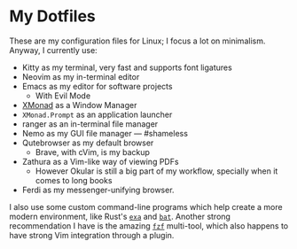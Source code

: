 # My Dotfiles

These are my configuration files for Linux; I focus a lot on minimalism. Anyway, I currently use:

- Kitty as my terminal, very fast and supports font ligatures
- Neovim as my in-terminal editor
- Emacs as my editor for software projects
    - With Evil Mode
- [XMonad][xmonad] as a Window Manager
- `XMonad.Prompt` as an application launcher
- ranger as an in-terminal file manager
- Nemo as my GUI file manager &mdash; #shameless
- Qutebrowser as my default browser
    - Brave, with cVim, is my backup
- Zathura as a Vim-like way of viewing PDFs
    - However Okular is still a big part of my workflow, specially when it comes to long books
- Ferdi as my messenger-unifying browser.

I also use some custom command-line programs which help create a more modern environment, like Rust's [`exa`][exa] and [`bat`][bat]. Another strong recommendation I have is the amazing [`fzf`][fzf] multi-tool, which also happens to have strong Vim integration through a plugin.

[bat]: https://github.com/sharkdp/bat
[exa]: https://github.com/ogham/exa
[fzf]: https://github.com/junegunn/fzf
[xmonad]: https://xmonad.org/

